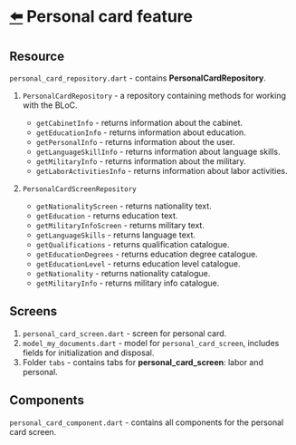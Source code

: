 # [⬅️](/README.md) Personal card feature

## Resource
`personal_card_repository.dart` - contains **PersonalCardRepository**.

1. `PersonalCardRepository` - a repository containing methods for working with the BLoC.
   - `getCabinetInfo` - returns information about the cabinet.
   - `getEducationInfo` - returns information about education.
   - `getPersonalInfo` - returns information about the user.
   - `getLanguageSkillInfo` - returns information about language skills.
   - `getMilitaryInfo` - returns information about the military.
   - `getLaborActivitiesInfo` - returns information about labor activities.

2. `PersonalCardScreenRepository`
   - `getNationalityScreen` - returns nationality text.
   - `getEducation` - returns education text.
   - `getMilitaryInfoScreen` - returns military text.
   - `getLanguageSkills` - returns language text.
   - `getQualifications` - returns qualification catalogue.
   - `getEducationDegrees` - returns education degree catalogue.
   - `getEducationLevel` - returns education level catalogue.
   - `getNationality` - returns nationality catalogue.
   - `getMilitaryInfo` - returns military info catalogue.

## Screens
1. `personal_card_screen.dart` - screen for personal card.
2. `model_my_documents.dart` - model for `personal_card_screen`, includes fields for initialization and disposal.
3. Folder `tabs` - contains tabs for **personal_card_screen**: labor and personal.

## Components
`personal_card_component.dart` - contains all components for the personal card screen.
